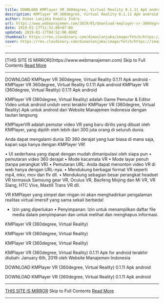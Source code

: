 ```yaml
---
title: DOWNLOAD KMPlayer VR 360degree, Virtual Reality 0.1.11 Apk android
description: KMPlayer VR 360degree, Virtual Reality 0.1.11 Apk android
author: Dimas Lanjaka Kumala Indra
url: https://www.webmanajemen.com/2019/01/download-kmplayer-vr-360degree-virtual.html
date: 2019-01-17T11:52:08+07:00
updated: 2019-01-17T04:52:00.000Z
thumbnail: https://res.cloudinary.com/dimaslanjaka/image/fetch/https://image.revdl.com/2018/kmplayer-vr-360degree-virtual-reality-1.png
cover: https://res.cloudinary.com/dimaslanjaka/image/fetch/https://image.revdl.com/2018/kmplayer-vr-360degree-virtual-reality-1.png
---
```


<hr/> [THIS SITE IS MIRROR](https://www.webmanajemen.com) Skip to Full Contents <a href="https://www.webmanajemen.com/2019/01/download-kmplayer-vr-360degree-virtual.html" rel="follow" class="button" id="read-more">Read More</a> <hr/> DOWNLOAD KMPlayer VR 360degree, Virtual Reality 0.1.11 Apk android - KMPlayer VR 360degree, Virtual Reality 0.1.11 Apk android KMPlayer VR (360degree, Virtual Reality) 0.1.11 Apk android 
  
  
  
  KMPlayer VR (360degree, Virtual Reality) adalah Game Pemutar & Editor Video untuk android 
 unduh versi terakhir KMPlayer VR (360degree, Virtual Reality) Apk untuk android dari Website Manajemen Indonesia dengan tautan langsung 
  
  KMPlayerVR adalah pemutar video VR yang baru dirilis yang dibuat oleh KMPlayer, yang dipilih oleh lebih dari 300 juta orang di seluruh dunia. 
  
  Anda dapat mengalami dunia 3D 360 derajat yang luar biasa di mana saja, kapan saja hanya dengan KMPlayer VR! 
  
  • UI sederhana yang dapat dengan mudah dimanipulasi oleh siapa pun 
 • pemutaran video 360 derajat 
 • Mode kacamata VR 
 • Mode layar penuh (tanpa perangkat VR) 
 • Pemutaran URL: Anda dapat menonton video VR di web hanya dengan URL-nya. 
 • Mendukung berbagai format VR seperti mp4, mkv, mov dan flv dll. 
 • Mendukung sebagian besar perangkat headset VR termasuk Samsung gear VR, Oculus VR, Baofeng Mojing dan Mi VR, VR Siang, HTC Vive, Maxtill Trans VR dll. 
  
  VR KMPlayer yang simpel dan ringan ini akan menghadirkan pengalaman realitas virtual imersif yang sama sekali berbeda! 
  
  * Izin yang diperlukan 
 • Penyimpanan: Izin untuk menampilkan daftar file media dalam penyimpanan dan untuk melihat dan menghapus informasi. 
  
    
  KMPlayer VR (360degree, Virtual Reality) 
  
  
    
  KMPlayer VR (360degree, Virtual Reality) 
  
  
    
  KMPlayer VR (360degree, Virtual Reality) 
  
  
  
  KMPlayer VR (360degree, Virtual Reality) 0.1.11 Apk for android terakhir diubah: January 6th, 2019 oleh Website Manajemen Indonesia 
  
  
  
DOWNLOAD KMPlayer VR (360degree, Virtual Reality) 0.1.11 Apk android
  
 DOWNLOAD KMPlayer VR (360degree, Virtual Reality) 0.1.11 Apk android <hr/> [THIS SITE IS MIRROR](https://www.webmanajemen.com) Skip to Full Contents <a href="https://www.webmanajemen.com/2019/01/download-kmplayer-vr-360degree-virtual.html" rel="follow" class="button" id="read-more">Read More</a> <hr/>